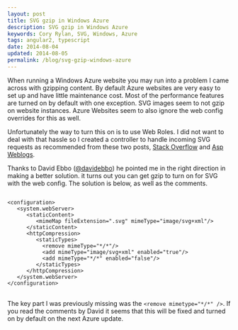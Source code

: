 ```yaml
---
layout: post
title: SVG gzip in Windows Azure
description: SVG gzip in Windows Azure
keywords: Cory Rylan, SVG, Windows, Azure
tags: angular2, typescript
date: 2014-08-04
updated: 2014-08-05
permalink: /blog/svg-gzip-windows-azure
---
```


When running a Windows Azure website you may run into a problem I came across with gzipping content.
By default Azure websites are very easy to set up and have little maintenance cost. Most of the performance
features are turned on by default with one exception. SVG images seem to not gzip on website instances.
<span class="strike">Azure Websites seem to also ignore the web config overrides for this as well.</span>

<p class="strike">
    Unfortunately the way to turn this on is to use Web Roles. I did not want to deal with that hassle so I created a controller to
    handle incoming SVG requests as recommended from these two posts,
    <a href="http://stackoverflow.com/questions/17029543/enable-gzip-compression-for-svg-in-azure-web-sites" target="_blank">Stack Overflow</a> and
    <a href="http://weblogs.asp.net/jongalloway//asp-net-mvc-routing-intercepting-file-requests-like-index-html-and-what-it-teaches-about-how-routing-works" target="_blank">Asp Weblogs</a>.
</p>


Thanks to David Ebbo (<a href="https://twitter.com/davidebbo" target="_blank">@davidebbo</a>) he pointed me in the right direction in making a better solution. it turns out you can get gzip to turn
on for SVG with the web config. The solution is below, as well as the comments.

<pre class="language-markup">
<code>
&lt;configuration&gt;
   &lt;system.webServer&gt;
      &lt;staticContent&gt;
         &lt;mimeMap fileExtension=&quot;.svg&quot; mimeType=&quot;image/svg+xml&quot;/&gt;
      &lt;/staticContent&gt;
      &lt;httpCompression&gt;
         &lt;staticTypes&gt;
           &lt;remove mimeType=&quot;*/*&quot;/&gt;
           &lt;add mimeType=&quot;image/svg+xml&quot; enabled=&quot;true&quot;/&gt;
           &lt;add mimeType=&quot;*/*&quot; enabled=&quot;false&quot;/&gt;
         &lt;/staticTypes&gt;
      &lt;/httpCompression&gt;
   &lt;/system.webServer&gt;
&lt;/configuration&gt;
</code>
</pre>

The key part I was previously missing was the `<remove mimetype="*/*" />`.
If you read the comments by David it seems that this will be fixed and turned on by default on the next Azure update.
